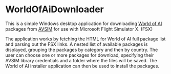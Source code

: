 # WorldOfAiDownloader

This is a simple Windows desktop application for downloading [World of AI](http://www.world-of-ai.com/) packages from [AVSIM](http://www.avsim.net/) for use with Microsoft Flight Simulator X. (FSX)

The application works by fetching the HTML for World of AI full package list and parsing out the FSX links. A nested list of available packages is displayed, grouping the packages by category and then by country. The user can choose one or more packages for download, specifying their AVSIM library credentials and a folder where the files will be saved. The World of AI installer application can then be used to install the packages.

